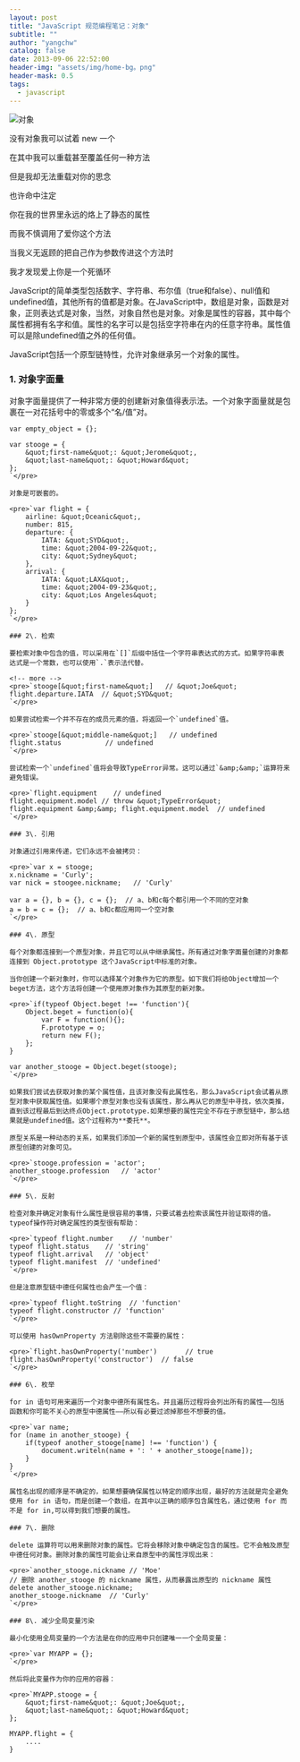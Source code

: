 ```yaml
---
layout: post
title: "JavaScript 规范编程笔记：对象"
subtitle: ""
author: "yangchw"
catalog: false
date: 2013-09-06 22:52:00
header-img: "assets/img/home-bg。png"
header-mask: 0.5
tags:
  - javascript
---
```


![对象](http://moodpo.com/usr/uploads/2014/01/3961998075.jpg)

没有对象我可以试着 new 一个

在其中我可以重载甚至覆盖任何一种方法

但是我却无法重载对你的思念

也许命中注定

你在我的世界里永远的烙上了静态的属性

而我不慎调用了爱你这个方法

当我义无返顾的把自己作为参数传进这个方法时

我才发现爱上你是一个死循环

JavaScript的简单类型包括数字、字符串、布尔值（true和false）、null值和undefined值，其他所有的值都是对象。在JavaScript中，数组是对象，函数是对象，正则表达式是对象，当然，对象自然也是对象。对象是属性的容器，其中每个属性都拥有名字和值。属性的名字可以是包括空字符串在内的任意字符串。属性值可以是除undefined值之外的任何值。

JavaScript包括一个原型链特性，允许对象继承另一个对象的属性。

### 1\. 对象字面量

对象字面量提供了一种非常方便的创建新对象值得表示法。一个对象字面量就是包裹在一对花括号中的零或多个“名/值”对。

    var empty_object = {};

    var stooge = {
        &quot;first-name&quot;: &quot;Jerome&quot;,
        &quot;last-name&quot;: &quot;Howard&quot;   
    };
    `</pre>

    对象是可嵌套的。

    <pre>`var flight = {
        airline: &quot;Oceanic&quot;,
        number: 815,
        departure: {
            IATA: &quot;SYD&quot;,
            time: &quot;2004-09-22&quot;,
            city: &quot;Sydney&quot;
        },
        arrival: {
            IATA: &quot;LAX&quot;,
            time: &quot;2004-09-23&quot;,
            city: &quot;Los Angeles&quot;
        }
    };
    `</pre>

    ### 2\. 检索

    要检索对象中包含的值，可以采用在`[]`后缀中括住一个字符串表达式的方式。如果字符串表达式是一个常数，也可以使用`.`表示法代替。

    <!-- more -->
    <pre>`stooge[&quot;first-name&quot;]   // &quot;Joe&quot;
    flight.departure.IATA  // &quot;SYD&quot;
    `</pre>

    如果尝试检索一个并不存在的成员元素的值，将返回一个`undefined`值。

    <pre>`stooge[&quot;middle-name&quot;]   // undefined
    flight.status           // undefined
    `</pre>

    尝试检索一个`undefined`值将会导致TypeError异常。这可以通过`&amp;&amp;`运算符来避免错误。

    <pre>`flight.equipment    // undefined
    flight.equipment.model // throw &quot;TypeError&quot;
    flight.equipment &amp;&amp; flight.equipment.model  // undefined
    `</pre>

    ### 3\. 引用

    对象通过引用来传递，它们永远不会被拷贝：

    <pre>`var x = stooge;
    x.nickname = 'Curly';
    var nick = stoogee.nickname;   // 'Curly'

    var a = {}, b = {}, c = {};  // a、b和c每个都引用一个不同的空对象
    a = b = c = {};  // a、b和c都应用同一个空对象
    `</pre>

    ### 4\. 原型

    每个对象都连接到一个原型对象，并且它可以从中继承属性。所有通过对象字面量创建的对象都连接到 Object.prototype 这个JavaScript中标准的对象。

    当你创建一个新对象时，你可以选择某个对象作为它的原型。如下我们将给Object增加一个beget方法，这个方法将创建一个使用原对象作为其原型的新对象。

    <pre>`if(typeof Object.beget !== 'function'){
        Object.beget = function(o){
            var F = function(){};
            F.prototype = o;
            return new F();
        };
    }

    var another_stooge = Object.beget(stooge);
    `</pre>

    如果我们尝试去获取对象的某个属性值，且该对象没有此属性名，那么JavaScript会试着从原型对象中获取属性值。如果哪个原型对象也没有该属性，那么再从它的原型中寻找，依次类推，直到该过程最后到达终点Object.prototype.如果想要的属性完全不存在于原型链中，那么结果就是undefined值。这个过程称为**委托**。

    原型关系是一种动态的关系，如果我们添加一个新的属性到原型中，该属性会立即对所有基于该原型创建的对象可见。

    <pre>`stooge.profession = 'actor';
    another_stooge.profession   // 'actor'
    `</pre>

    ### 5\. 反射

    检查对象并确定对象有什么属性是很容易的事情，只要试着去检索该属性并验证取得的值。typeof操作符对确定属性的类型很有帮助：

    <pre>`typeof flight.number    // 'number'
    typeof flight.status    // 'string'
    typeof flight.arrival   // 'object'
    typeof flight.manifest  // 'undefined'
    `</pre>

    但是注意原型链中德任何属性也会产生一个值：

    <pre>`typeof flight.toString  // 'function'
    typeof flight.constructor // 'function'
    `</pre>

    可以使用 hasOwnProperty 方法剔除这些不需要的属性：

    <pre>`flight.hasOwnProperty('number')       // true
    flight.hasOwnProperty('constructor')  // false
    `</pre>

    ### 6\. 枚举

    for in 语句可用来遍历一个对象中德所有属性名。并且遍历过程将会列出所有的属性——包括函数和你可能不关心的原型中德属性——所以有必要过滤掉那些不想要的值。

    <pre>`var name;
    for (name in another_stooge) {
        if(typeof another_stooge[name] !== 'function') {
            document.writeln(name + ': ' + another_stooge[name]);
        }
    }
    `</pre>

    属性名出现的顺序是不确定的，如果想要确保属性以特定的顺序出现，最好的方法就是完全避免使用 for in 语句，而是创建一个数组，在其中以正确的顺序包含属性名，通过使用 for 而不是 for in,可以得到我们想要的属性。

    ### 7\. 删除

    delete 运算符可以用来删除对象的属性。它将会移除对象中确定包含的属性。它不会触及原型中德任何对象。删除对象的属性可能会让来自原型中的属性浮现出来：

    <pre>`another_stooge.nickname // 'Moe'
    // 删除 another_stooge 的 nickname 属性，从而暴露出原型的 nickname 属性
    delete another_stooge.nickname;
    another_stooge.nickname  // 'Curly'
    `</pre>

    ### 8\. 减少全局变量污染

    最小化使用全局变量的一个方法是在你的应用中只创建唯一一个全局变量：

    <pre>`var MYAPP = {};
    `</pre>

    然后将此变量作为你的应用的容器：

    <pre>`MYAPP.stooge = {
        &quot;first-name&quot;: &quot;Joe&quot;,
        &quot;last-name&quot;: &quot;Howard&quot;   
    };

    MYAPP.flight = {
        ....
    }
    